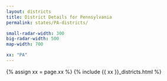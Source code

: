 ```yaml
---
layout: districts
title: District Details for Pennsylvania
permalink: states/PA-districts/

small-radar-width: 300
big-radar-width: 500
map-width: 700

xx: "PA"
---
```


{% assign xx = page.xx %}
{% include {{ xx }}_districts.html %}